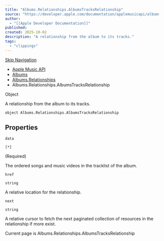 ```yaml
---
title: "Albums.Relationships.AlbumsTracksRelationship"
source: "https://developer.apple.com/documentation/applemusicapi/albums/relationships-data.dictionary/albumstracksrelationship"
author:
  - "[[Apple Developer Documentation]]"
published:
created: 2025-10-02
description: "A relationship from the album to its tracks."
tags:
  - "clippings"
---
```

[Skip Navigation](https://developer.apple.com/documentation/applemusicapi/albums/relationships-data.dictionary/#app-main)

- [Apple Music API](https://developer.apple.com/documentation/applemusicapi)
- [Albums](https://developer.apple.com/documentation/applemusicapi/albums)
- [Albums.Relationships](https://developer.apple.com/documentation/applemusicapi/albums/relationships-data.dictionary)
- Albums.Relationships.AlbumsTracksRelationship

Object

A relationship from the album to its tracks.

```
object Albums.Relationships.AlbumsTracksRelationship
```

## Properties

`data`

`[*]`

(Required)

The ordered songs and music videos in the tracklist of the album.

`href`

`string`

A relative location for the relationship.

`next`

`string`

A relative cursor to fetch the next paginated collection of resources in the relationship if more exist.

Current page is Albums.Relationships.AlbumsTracksRelationship